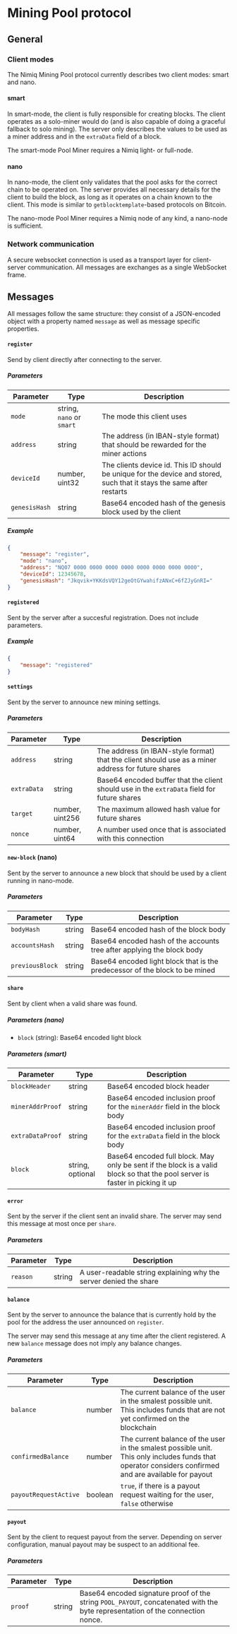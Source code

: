 # Mining Pool protocol

## General

### Client modes

The Nimiq Mining Pool protocol currently describes two client modes: smart and nano.

#### smart

In smart-mode, the client is fully responsible for creating blocks.
The client operates as a solo-miner would do (and is also capable of doing a graceful fallback to solo mining).
The server only describes the values to be used as a miner address and in the `extraData` field of a block.

The smart-mode Pool Miner requires a Nimiq light- or full-node.

#### nano

In nano-mode, the client only validates that the pool asks for the correct chain to be operated on.
The server provides all necessary details for the client to build the block, as long as it operates on a chain known to the client.
This mode is similar to `getblocktemplate`-based protocols on Bitcoin.

The nano-mode Pool Miner requires a Nimiq node of any kind, a nano-node is sufficient.

### Network communication

A secure websocket connection is used as a transport layer for client-server communication. All messages are exchanges as a single WebSocket frame.

## Messages

All messages follow the same structure: they consist of a JSON-encoded object with a property named `message` as well as message specific properties.

#### `register`

Send by client directly after connecting to the server.

##### Parameters

| Parameter | Type | Description |
|-----------|------|-------------|
| `mode`    | string, `nano` or `smart` | The mode this client uses |
| `address` | string | The address (in IBAN-style format) that should be rewarded for the miner actions |
| `deviceId` | number, uint32 | The clients device id. This ID should be unique for the device and stored, such that it stays the same after restarts |
| `genesisHash` | string | Base64 encoded hash of the genesis block used by the client |

##### Example

```json
{
    "message": "register",
    "mode": "nano",
    "address": "NQ07 0000 0000 0000 0000 0000 0000 0000 0000",
    "deviceId": 12345678,
    "genesisHash": "Jkqvik+YKKdsVQY12geOtGYwahifzANxC+6fZJyGnRI="
}
```

#### `registered`
 
Sent by the server after a succesful registration. Does not include parameters.
 
 ##### Example
 
 ```json
 {
     "message": "registered"
 }
 ```

#### `settings`

Sent by the server to announce new mining settings.

##### Parameters

| Parameter | Type | Description |
|-----------|------|-------------|
| `address` | string | The address (in IBAN-style format) that the client should use as a miner address for future shares |
| `extraData` | string | Base64 encoded buffer that the client should use in the `extraData` field for future shares |
| `target`  |number, uint256 | The maximum allowed hash value for future shares |
| `nonce`   |number, uint64 | A number used once that is associated with this connection |

#### `new-block` (nano)

Sent by the server to announce a new block that should be used by a client running in nano-mode.

##### Parameters

| Parameter | Type | Description |
|-----------|------|-------------|
| `bodyHash` | string | Base64 encoded hash of the block body |
| `accountsHash` | string | Base64 encoded hash of the accounts tree after applying the block body |
| `previousBlock` | string | Base64 encoded light block that is the predecessor of the block to be mined |

#### `share`

Sent by client when a valid share was found.

##### Parameters (nano)

- `block` (string): Base64 encoded light block

##### Parameters (smart)

| Parameter | Type | Description |
|-----------|------|-------------|
| `blockHeader` | string | Base64 encoded block header |
| `minerAddrProof` | string | Base64 encoded inclusion proof for the `minerAddr` field in the block body |
| `extraDataProof` | string | Base64 encoded inclusion proof for the `extraData` field in the block body |
| `block`   | string, optional | Base64 encoded full block. May only be sent if the block is a valid block so that the pool server is faster in picking it up |

#### `error`

Sent by the server if the client sent an invalid share.
The server may send this message at most once per `share`.

##### Parameters

| Parameter | Type | Description |
|-----------|------|-------------|
| `reason`  | string | A user-readable string explaining why the server denied the share |

#### `balance`

Sent by the server to announce the balance that is currently hold by the pool for the address the user announced on `register`.

The server may send this message at any time after the client registered. A new `balance` message does not imply any balance changes.

##### Parameters

| Parameter | Type | Description |
|-----------|------|-------------|
| `balance` | number | The current balance of the user in the smalest possible unit. This includes funds that are not yet confirmed on the blockchain |
| `confirmedBalance` | number | The current balance of the user in the smalest possible unit. This only includes funds that operator considers confirmed and are available for payout |
| `payoutRequestActive` | boolean | `true`, if there is a payout request waiting for the user, `false` otherwise |

#### `payout`

Sent by the client to request payout from the server. Depending on server configuration, manual payout may be suspect to an additional fee.

##### Parameters

| Parameter | Type | Description |
|-----------|------|-------------|
| `proof`   | string | Base64 encoded signature proof of the string `POOL_PAYOUT`, concatenated with the byte representation of the connection nonce. |

